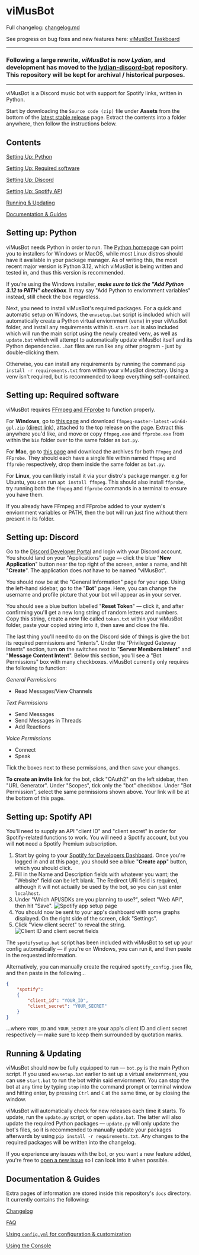 # viMusBot

Full changelog: [changelog.md](https://github.com/svioletg/viMusBot/blob/master/docs/changelog.md)

See progress on bug fixes and new features here: [viMusBot Taskboard](https://github.com/users/svioletg/projects/1/views/1)

---

### Following a large rewrite, *viMusBot* is now *Lydian*, and development has moved to the [lydian-discord-bot](https://github.com/svioletg/lydian-discord-bot) repository. This repository will be kept for archival / historical purposes.

---

viMusBot is a Discord music bot with support for Spotify links, written in Python.

Start by downloading the `Source code (zip)` file under **Assets** from the bottom of the [latest stable release](https://github.com/svioletg/viMusBot/releases/latest) page. Extract the contents into a folder anywhere, then follow the instructions below.

## Contents

[Setting Up: Python](#setting-up-python)

[Setting Up: Required software](#setting-up-required-software)

[Setting Up: Discord](#setting-up-discord)

[Setting Up: Spotify API](#setting-up-spotify-api)

[Running & Updating](#running--updating)

[Documentation & Guides](#documentation--guides)

## Setting up: Python

viMusBot needs Python in order to run. The [Python homepage](https://www.python.org/downloads) can point you to installers for Windows or MacOS, while most Linux distros should have it available in your package manager. As of writing this, the most recent major version is Python 3.12, which viMusBot is being written and tested in, and thus this version is recommended.

If you're using the Windows installer, ***make sure to tick the "Add Python 3.12 to PATH" checkbox***. It may say "Add Python to enviornment variables" instead, still check the box regardless.

Next, you need to install viMusBot's required packages. For a quick and automatic setup on Windows, the `envsetup.bat` script is included which will automatically create a Python virtual enviornment (venv) in your viMusBot folder, and install any requirements within it. `start.bat` is also included which will run the main script using the newly created venv, as well as `update.bat` which will attempt to automatically update viMusBot itself and its Python dependencies. `.bat` files are run like any other program - just by double-clicking them.

Otherwise, you can install any requirements by running the command `pip install -r requirements.txt` from within your viMusBot directory. Using a venv isn't required, but is recommended to keep everything self-contained.

## Setting up: Required software

viMusBot requires [FFmpeg and FFprobe](https://www.ffmpeg.org/) to function properly.

For **Windows**, go to [this page](https://github.com/BtbN/FFmpeg-Builds/releases) and download `ffmpeg-master-latest-win64-gpl.zip` ([direct link](https://github.com/BtbN/FFmpeg-Builds/releases/download/latest/ffmpeg-master-latest-win64-gpl.zip)), attached to the top release on the page. Extract this anywhere you'd like, and move or copy `ffmpeg.exe` and `ffprobe.exe` from within the `bin` folder over to the same folder as `bot.py`.

For **Mac**, go to [this page](https://evermeet.cx/ffmpeg/) and download the archives for both `FFmpeg` and `FFprobe`. They should each have a single file within named `ffmpeg` and `ffprobe` respectively, drop them inside the same folder as `bot.py`.

For **Linux**, you can likely install it via your distro's package manger. e.g for Ubuntu, you can run `apt install ffmpeg`. This should also install `ffprobe`, try running both the `ffmpeg` and `ffprobe` commands in a terminal to ensure you have them.

If you already have FFmpeg and FFprobe added to your system's enviornment variables or PATH, then the bot will run just fine without them present in its folder.

## Setting up: Discord

Go to the [Discord Developer Portal](https://discord.com/developers/applications/) and login with your Discord account. You should land on your "Applications" page — click the blue "**New Application**" button near the top right of the screen, enter a name, and hit "**Create**". The application does *not* have to be named "viMusBot".

You should now be at the "General Information" page for your app. Using the left-hand sidebar, go to the "**Bot**" page. Here, you can change the username and profile picture that your bot will appear as in your server.

You should see a blue button labelled "**Reset Token**" — click it, and after confirming you'll get a new long string of random letters and numbers. Copy this string, create a new file called `token.txt` within your viMusBot folder, paste your copied string into it, then save and close the file.

The last thing you'll need to do on the Discord side of things is give the bot its required permissions and "intents". Under the "Privileged Gateway Intents" section, turn **on** the switches next to "**Server Members Intent**" and "**Message Content Intent**". Below this section, you'll see a "Bot Permissions" box with many checkboxes. viMusBot currently only requires the following to function:

*General Permissions*

- Read Messages/View Channels

*Text Permissions*

- Send Messages
- Send Messages in Threads
- Add Reactions

*Voice Permissions*

- Connect
- Speak

Tick the boxes next to these permissions, and then save your changes.

**To create an invite link** for the bot, click "OAuth2" on the left sidebar, then "URL Generator". Under "Scopes", tick only the "bot" checkbox. Under "Bot Permission", select the same permissions shown above. Your link will be at the bottom of this page.

## Setting up: Spotify API

You'll need to supply an API "client ID" and "client secret" in order for Spotify-related functions to work. You will need a Spotify account, but you will **not** need a Spotify Premium subscription.

1. Start by going to your [Spotify for Developers Dashboard](https://developer.spotify.com/dashboard). Once you're logged in and at this page, you should see a blue "**Create app**" button, which you should click.
2. Fill in the Name and Description fields with whatever you want; the "Website" field can be left blank. The Redirect URI field is required, although it will not actually be used by the bot, so you can just enter `localhost`.
3. Under "Which API/SDKs are you planning to use?", select "Web API", then hit "Save".
![Spotify app setup page](https://i.imgur.com/hoPjBKE.png)
4. You should now be sent to your app's dashboard with some graphs displayed. On the right side of the screen, click "Settings".
5. Click "View client secret" to reveal the string.
![Client ID and client secret fields](https://i.imgur.com/4AoWjWj.png)

The `spotifysetup.bat` script has been included with viMusBot to set up your config automatically — if you're on Windows, you can run it, and then paste in the requested information.

Alternatively, you can manually create the required `spotify_config.json` file, and then paste in the following...

```json
{
    "spotify":
    {
        "client_id": "YOUR_ID",
        "client_secret": "YOUR_SECRET"
    }
}
```

...where `YOUR_ID` and `YOUR_SECRET` are your app's client ID and client secret respectively — make sure to keep them surrounded by quotation marks.

## Running & Updating

viMusBot should now be fully equipped to run — `bot.py` is the main Python script. If you used `envsetup.bat` earlier to set up a virtual enviornment, you can use `start.bat` to run the bot within said enviornment. You can stop the bot at any time by typing `stop` into the command prompt or terminal window and hitting enter, by pressing `Ctrl` and `C` at the same time, or by closing the window.

viMusBot will automatically check for new releases each time it starts. To update, run the `update.py` script, or open `update.bat`. The latter will also update the required Python packages — `update.py` will only update the bot's files, so it is recommended to manually update your packages afterwards by using `pip install -r requirements.txt`. Any changes to the required packages will be written into the changelog.

If you experience any issues with the bot, or you want a new feature added, you're free to [open a new issue](https://github.com/svioletg/viMusBot/issues) so I can look into it when possible.

## Documentation & Guides

Extra pages of information are stored inside this repository's `docs` directory. It currently contains the following:

[Changelog](https://github.com/svioletg/viMusBot/blob/master/docs/changelog.md)

[FAQ](https://github.com/svioletg/viMusBot/blob/master/docs/faq.md)

[Using `config.yml` for configuration & customization](https://github.com/svioletg/viMusBot/blob/master/docs/config.md)

[Using the Console](https://github.com/svioletg/viMusBot/blob/master/docs/console.md)
